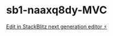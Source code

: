 # sb1-naaxq8dy-MVC

[Edit in StackBlitz next generation editor ⚡️](https://stackblitz.com/~/github.com/ss7767/sb1-naaxq8dy-MVC)